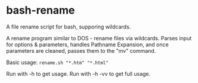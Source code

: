 # bash-rename
A file rename script for bash, supporing wildcards.

A rename program similar to DOS - rename files via wildcards.
Parses input for options & parameters, handles Pathname Expansion, and once parameters are cleaned, passes them to the "mv" command.

Basic usage: `rename.sh "*.htm" "*.html"`

Run with -h to get usage.  Run with -h -vv to get full usage.
